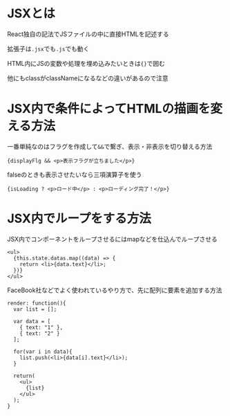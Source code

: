 # JSXとは

React独自の記法でJSファイルの中に直接HTMLを記述する

拡張子は`.jsx`でも`.js`でも動く

HTML内にJSの変数や処理を埋め込みたいときは`{}`で囲む

他にもclassがclassNameになるなどの違いがあるので注意

# JSX内で条件によってHTMLの描画を変える方法

一番単純なのはフラグを作成して`&&`で繋ぎ、表示・非表示を切り替える方法

```
{displayFlg && <p>表示フラグが立ちました</p>}
```

falseのときも表示させたいなら三項演算子を使う

```
{isLoading ? <p>ロード中</p> : <p>ローディング完了！</p>}
```

# JSX内でループをする方法

JSX内でコンポーネントをループさせるにはmapなどを仕込んでループさせる

```
<ul>
  {this.state.datas.map((data) => {
    return <li>{data.text}</li>;
  })}
</ul>
```

FaceBook社などでよく使われているやり方で、先に配列に要素を追加する方法

```
render: function(){
  var list = [];

  var data = [
    { text: "1" },
    { text: "2" }
  ];

  for(var i in data){
    list.push(<li>{data[i].text}</li>);
  }

  return(
    <ul>
      {list}
    </ul>
  );
}
```
